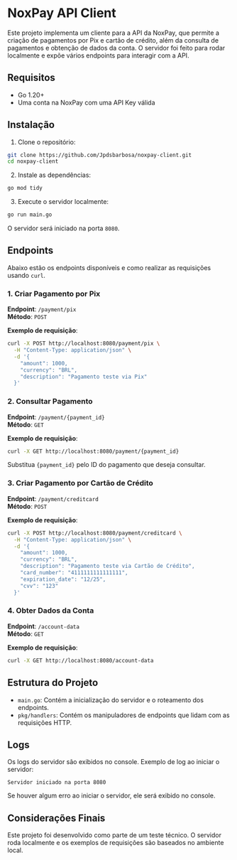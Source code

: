 # NoxPay API Client

Este projeto implementa um cliente para a API da NoxPay, que permite a criação de pagamentos por Pix e cartão de crédito, além da consulta de pagamentos e obtenção de dados da conta. O servidor foi feito para rodar localmente e expõe vários endpoints para interagir com a API.

## Requisitos

- Go 1.20+
- Uma conta na NoxPay com uma API Key válida

## Instalação

1. Clone o repositório:

```bash
git clone https://github.com/Jpdsbarbosa/noxpay-client.git
cd noxpay-client
```

2. Instale as dependências:

```bash
go mod tidy
```

3. Execute o servidor localmente:

```bash
go run main.go
```

O servidor será iniciado na porta `8080`.

## Endpoints

Abaixo estão os endpoints disponíveis e como realizar as requisições usando `curl`.

### 1. Criar Pagamento por Pix

**Endpoint**: `/payment/pix`  
**Método**: `POST`

**Exemplo de requisição**:

```bash
curl -X POST http://localhost:8080/payment/pix \
  -H "Content-Type: application/json" \
  -d '{
    "amount": 1000,
    "currency": "BRL",
    "description": "Pagamento teste via Pix"
  }'
```

### 2. Consultar Pagamento

**Endpoint**: `/payment/{payment_id}`  
**Método**: `GET`

**Exemplo de requisição**:

```bash
curl -X GET http://localhost:8080/payment/{payment_id}
```

Substitua `{payment_id}` pelo ID do pagamento que deseja consultar.

### 3. Criar Pagamento por Cartão de Crédito

**Endpoint**: `/payment/creditcard`  
**Método**: `POST`

**Exemplo de requisição**:

```bash
curl -X POST http://localhost:8080/payment/creditcard \
  -H "Content-Type: application/json" \
  -d '{
    "amount": 1000,
    "currency": "BRL",
    "description": "Pagamento teste via Cartão de Crédito",
    "card_number": "4111111111111111",
    "expiration_date": "12/25",
    "cvv": "123"
  }'
```

### 4. Obter Dados da Conta

**Endpoint**: `/account-data`  
**Método**: `GET`

**Exemplo de requisição**:

```bash
curl -X GET http://localhost:8080/account-data
```

## Estrutura do Projeto

- `main.go`: Contém a inicialização do servidor e o roteamento dos endpoints.
- `pkg/handlers`: Contém os manipuladores de endpoints que lidam com as requisições HTTP.

## Logs

Os logs do servidor são exibidos no console. Exemplo de log ao iniciar o servidor:

```
Servidor iniciado na porta 8080
```

Se houver algum erro ao iniciar o servidor, ele será exibido no console.

## Considerações Finais

Este projeto foi desenvolvido como parte de um teste técnico. O servidor roda localmente e os exemplos de requisições são baseados no ambiente local.
```